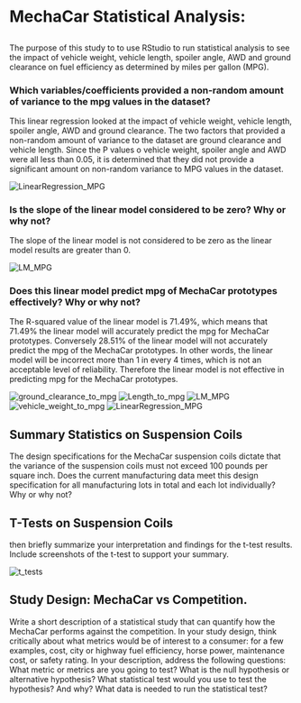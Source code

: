 # MechaCar Statistical Analysis:

##
The purpose of this study to to use RStudio to run statistical analysis to see the impact of vehicle weight, vehicle length, spoiler angle, AWD and ground clearance on fuel efficiency as determined by miles per gallon (MPG).

### Which variables/coefficients provided a non-random amount of variance to the mpg values in the dataset?
This linear regression looked at the impact of vehicle weight, vehicle length, spoiler angle, AWD and ground clearance.  The two factors that provided a non-random amount of variance to the dataset are ground clearance and vehicle length.  Since the P values o vehicle weight, spoiler angle and AWD were all less than 0.05, it is determined that they did not provide a significant amount on non-random variance to MPG values in the dataset.

![LinearRegression_MPG](https://user-images.githubusercontent.com/86161212/136058671-ec914638-2e10-4c04-9fa1-372bb3bc7f18.png)


### Is the slope of the linear model considered to be zero? Why or why not?
The slope of the linear model is not considered to be zero as the linear model results are greater than 0.

![LM_MPG](https://user-images.githubusercontent.com/86161212/136080728-803703a4-9eee-48e2-b9dc-be5a4fd3b6b9.PNG)

### Does this linear model predict mpg of MechaCar prototypes effectively? Why or why not?
The R-squared value of the linear model is 71.49%, which means that 71.49% the linear model will accurately predict the mpg for MechaCar prototypes.  Conversely 28.51% of the linear model will not accurately predict the mpg of the MechaCar prototypes.  In other words, the linear model will be incorrect more than 1 in every 4 times, which is not an acceptable level of reliability.  Therefore the linear model is not effective in predicting mpg for the MechaCar prototypes.

![ground_clearance_to_mpg](https://user-images.githubusercontent.com/86161212/136434620-4d866b07-b75d-45bc-b88a-43883a7eaf4a.png)
![Length_to_mpg](https://user-images.githubusercontent.com/86161212/136434635-549434d5-1f27-4b54-bfda-f475627b0a7e.png)
![LM_MPG](https://user-images.githubusercontent.com/86161212/136434657-7b2a032d-44ee-486b-809b-e1c931102705.PNG)
![vehicle_weight_to_mpg](https://user-images.githubusercontent.com/86161212/136434674-1562907e-e83a-4842-8135-b88d61637243.png)
![LinearRegression_MPG](https://user-images.githubusercontent.com/86161212/136434646-b613ad1b-acec-4463-bc03-d6f58bcc9463.png)



## Summary Statistics on Suspension Coils

The design specifications for the MechaCar suspension coils dictate that the variance of the suspension coils must not exceed 100 pounds per square inch. Does the current manufacturing data meet this design specification for all manufacturing lots in total and each lot individually? Why or why not?



## T-Tests on Suspension Coils


then briefly summarize your interpretation and findings for the t-test results. Include screenshots of the t-test to support your summary.


![t_tests](https://user-images.githubusercontent.com/86161212/136434469-abd9ca8c-0564-48bc-a992-e4a5d0dfc2da.PNG)


## Study Design: MechaCar vs Competition.
Write a short description of a statistical study that can quantify how the MechaCar performs against the competition. In your study design, think critically about what metrics would be of interest to a consumer: for a few examples, cost, city or highway fuel efficiency, horse power, maintenance cost, or safety rating.
In your description, address the following questions:
What metric or metrics are you going to test?
What is the null hypothesis or alternative hypothesis?
What statistical test would you use to test the hypothesis? And why?
What data is needed to run the statistical test?

